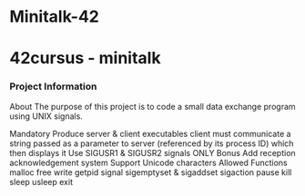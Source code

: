 # Minitalk-42
<h1>42cursus - minitalk</h1>
  

<h3>Project Information</h3>
<p>About
The purpose of this project is to code a small data exchange program using UNIX signals.
</p>
Mandatory
Produce server & client executables
client must communicate a string passed as a parameter to server (referenced by its process ID) which then displays it
Use SIGUSR1 & SIGUSR2 signals ONLY
Bonus
Add reception acknowledgement system
Support Unicode characters
Allowed Functions
malloc
free
write
getpid
signal
sigemptyset & sigaddset
sigaction
pause
kill
sleep
usleep
exit
